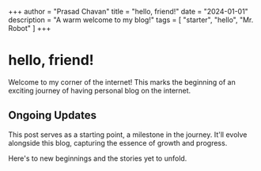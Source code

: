 +++
author = "Prasad Chavan"
title = "hello, friend!"
date = "2024-01-01"
description = "A warm welcome to my blog!"
tags = [
    "starter",
    "hello",
    "Mr. Robot"
]
+++

# hello, friend!

Welcome to my corner of the internet! This marks the beginning of an exciting journey of having personal blog on the internet.

## Ongoing Updates

This post serves as a starting point, a milestone in the journey. It'll evolve alongside this blog, capturing the essence of growth and progress.

Here's to new beginnings and the stories yet to unfold.
